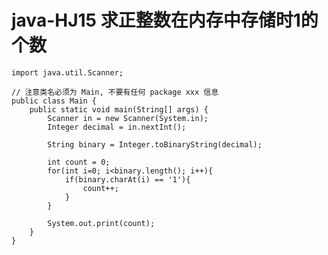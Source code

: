 # java-HJ15 求正整数在内存中存储时1的个数


    import java.util.Scanner;
    
    // 注意类名必须为 Main, 不要有任何 package xxx 信息
    public class Main {
        public static void main(String[] args) {
            Scanner in = new Scanner(System.in);
            Integer decimal = in.nextInt();
            
            String binary = Integer.toBinaryString(decimal);
    
            int count = 0;
            for(int i=0; i<binary.length(); i++){
                if(binary.charAt(i) == '1'){
                    count++;
                }
            }
    
            System.out.print(count);
        }
    }

  

